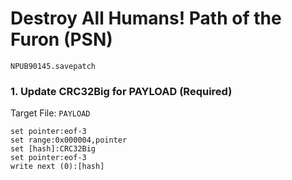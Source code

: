 # Destroy All Humans!  Path of the Furon  (PSN) 

`NPUB90145.savepatch`

### 1. Update CRC32Big for PAYLOAD (Required)

Target File: `PAYLOAD`

```
set pointer:eof-3
set range:0x000004,pointer
set [hash]:CRC32Big
set pointer:eof-3
write next (0):[hash]
```


